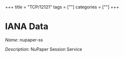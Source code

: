 +++
title = "TCP/12121"
tags = [""]
categories = [""]
+++

# IANA Data

_Name:_ nupaper-ss

_Description:_ NuPaper Session Service

